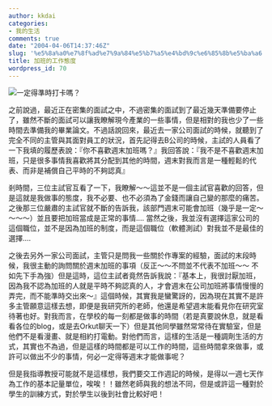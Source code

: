 ```yaml
---
author: kkdai
categories:
- 我的生活
comments: true
date: "2004-04-06T14:37:46Z"
slug: '%e5%8a%a0%e7%8f%ad%e7%9a%84%e5%b7%a5%e4%bd%9c%e6%85%8b%e5%ba%a6'
title: 加班的工作態度
wordpress_id: 70
---
```


![一定得準時打卡嗎？](http://www.evanlin.com/blog/archives/0406/TR-895B.gif)


之前說過，最近正在密集的面試之中，不過密集的面試到了最近幾天準備要停止了，雖然不斷的面試可以讓我瞭解現今產業的一些事情，但是相對的我也少了一些時間去準備我的畢業論文。不過話說回來，最近去一家公司面試的時候，就聽到了完全不同的主管與其面對員工的狀況，首先記得去B公司的時候，主試的人員看了一下我填的履歷表說：『你不喜歡週末加班嗎？』我回答說：『我不是不喜歡週末加班，只是很多事情我喜歡將其分配到其他的時間，週末對我而言是一種輕鬆的代表、而非是補償自己平時的不夠認真』




剎時間，三位主試官互看了一下，我瞭解～～這並不是一個主試官喜歡的回答，但是這就是我做事的態度，我不必要、也不必須為了金錢而讓自己變的那麼的痛苦。之後那三位嚴肅的主試官就不斷的告訴我，該部門週末可能會加班（幾乎是一定～～～～）並且要把加班當成是正常的事情.... 
當然之後，我並沒有選擇這家公司的這個職位，並不是因為加班的制度，而是這個職位（軟體測試）對我並不是最佳的選擇....


<!--more-->


之後去另外一家公司面試，主管只是問我一些關於作專案的經驗，面試的末段時候，我很主動的詢問關於週末加班的事項（反正～～不問並不代表不加班～～
不如先下手為強）但是這時，這位主試者竟然告訴我說：『基本上，我很討厭加班，因為我不認為加班的人就是平時不夠認真的人，才會週末在公司加班將事情慢慢的弄完，而不能準時交出來～』這個時候，其實我是蠻驚訝的，因為現在其實不是許多主管願意這樣去想，即便是我研究所的老師，他還是希望週末能看見你在研究室待著也好。對我而言，在學校的每一刻都是做事的時間（若是真要說休息，就是看看各位的blog，或是去Orkut聊天一下）但是其他同學雖然常常待在實驗室，但是他們不是看漫畫、就是相約打電動。對他們而言，這樣的生活是一種調劑生活的方式，其實也不為過，但是這樣的時間都是可以工作的時間，這些時間拿來做事，或許可以做出不少的事情，何必一定得等週末才能做事呢？




但是我指導教授可能就不是這樣想，我們要交工作週記的時候，是得以一週七天作為工作的基本記量單位，唉唉！！雖然老師與我的想法不同，但是或許這一種對於學生的訓練方式，對於學生以後到社會比較好吧！
